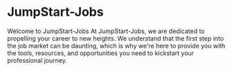# JumpStart-Jobs
Welcome to JumpStart-Jobs  At JumpStart-Jobs, we are dedicated to propelling your career to new heights. We understand that the first step into the job market can be daunting, which is why we're here to provide you with the tools, resources, and opportunities you need to kickstart your professional journey.
